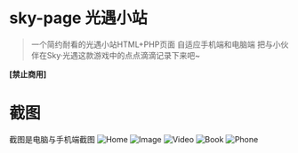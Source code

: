 # sky-page 光遇小站

> 一个简约耐看的光遇小站HTML+PHP页面
> 自适应手机端和电脑端
> 把与小伙伴在Sky·光遇这款游戏中的点点滴滴记录下来吧~

**[禁止商用]**


# 截图
截图是电脑与手机端截图
![Home](https://user-images.githubusercontent.com/61397705/218452088-beb23acd-fcee-48ea-8d3e-00fd8ec584fd.jpg)
![Image](https://user-images.githubusercontent.com/61397705/218452166-30507f34-5815-48e1-b6f2-b366fe3d5333.jpg)
![Video](https://user-images.githubusercontent.com/61397705/218452220-a8161efe-198f-4a80-9508-5ed7a02b2e9c.jpg)
![Book](https://user-images.githubusercontent.com/61397705/218452296-0784b3e3-ad30-456f-8fb8-1fa98813dfb7.jpg)
![Phone](https://user-images.githubusercontent.com/61397705/218452251-9a569bf0-2a91-46fc-a885-6c7146487902.jpg)



